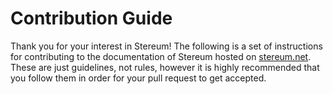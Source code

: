 # Contribution Guide

Thank you for your interest in Stereum! The following is a set of instructions for contributing to the documentation of Stereum hosted on [stereum.net](). These are just guidelines, not rules, however it is highly recommended that you follow them in order for your pull request to get accepted.